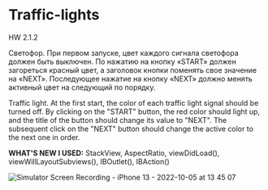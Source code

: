 # Traffic-lights
HW 2.1.2

Светофор. При первом запуске, цвет каждого
сигнала светофора должен быть выключен.
По нажатию на кнопку «START» должен загореться
красный цвет, а заголовок кнопки поменять свое значение на
«NEXT». Последующее нажатие на кнопку «NEXT» должно менять
активный цвет на следующий по порядку.

Traffic light. At the first start, the color of each
traffic light signal should be turned off.
By clicking on the "START"
button, the red color should light up, and the title of the button should change its value to
"NEXT". The subsequent click on the "NEXT" button should change
the active color to the next one in order.

**WHAT'S NEW I USED:** StackView, AspectRatio, viewDidLoad(), viewWillLayoutSubviews(), IBOutlet(), IBAction() 

![Simulator Screen Recording - iPhone 13 - 2022-10-05 at 13 45 07](https://user-images.githubusercontent.com/97275239/193990075-bb1645b3-c3ed-4180-868e-a8c43dbd0f64.gif)

